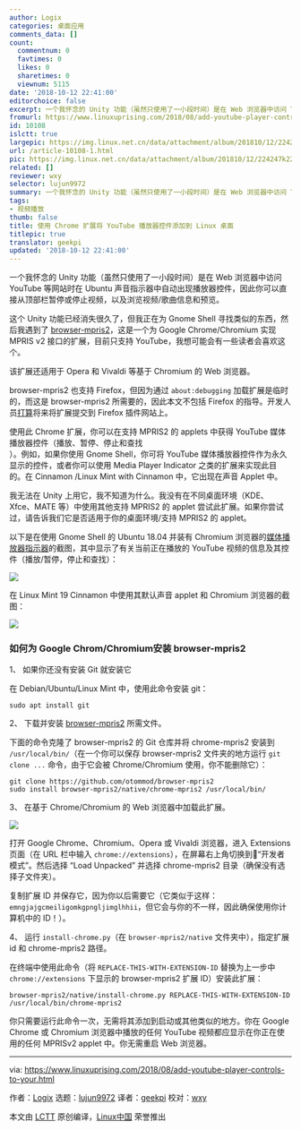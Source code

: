 ```yaml
---
author: Logix
categories: 桌面应用
comments_data: []
count:
  commentnum: 0
  favtimes: 0
  likes: 0
  sharetimes: 0
  viewnum: 5115
date: '2018-10-12 22:41:00'
editorchoice: false
excerpt: 一个我怀念的 Unity 功能（虽然只使用了一小段时间）是在 Web 浏览器中访问 YouTube 等网站时在 Ubuntu 声音指示器中自动出现播放器控件，因此你可以直接从顶部栏暂停或停止视频，以及浏览视频/歌曲信息和预览。
fromurl: https://www.linuxuprising.com/2018/08/add-youtube-player-controls-to-your.html
id: 10108
islctt: true
largepic: https://img.linux.net.cn/data/attachment/album/201810/12/224247k2255srr5kzwcmuq.png
url: /article-10108-1.html
pic: https://img.linux.net.cn/data/attachment/album/201810/12/224247k2255srr5kzwcmuq.png.thumb.jpg
related: []
reviewer: wxy
selector: lujun9972
summary: 一个我怀念的 Unity 功能（虽然只使用了一小段时间）是在 Web 浏览器中访问 YouTube 等网站时在 Ubuntu 声音指示器中自动出现播放器控件，因此你可以直接从顶部栏暂停或停止视频，以及浏览视频/歌曲信息和预览。
tags:
- 视频播放
thumb: false
title: 使用 Chrome 扩展将 YouTube 播放器控件添加到 Linux 桌面
titlepic: true
translator: geekpi
updated: '2018-10-12 22:41:00'
---
```


一个我怀念的 Unity 功能（虽然只使用了一小段时间）是在 Web 浏览器中访问 YouTube 等网站时在 Ubuntu 声音指示器中自动出现播放器控件，因此你可以直接从顶部栏暂停或停止视频，以及浏览视频/歌曲信息和预览。


这个 Unity 功能已经消失很久了，但我正在为 Gnome Shell 寻找类似的东西，然后我遇到了 [browser-mpris2](https://github.com/otommod/browser-mpris2)，这是一个为 Google Chrome/Chromium 实现 MPRIS v2 接口的扩展，目前只支持 YouTube，我想可能会有一些读者会喜欢这个。


该扩展还适用于 Opera 和 Vivaldi 等基于 Chromium 的 Web 浏览器。


browser-mpris2 也支持 Firefox，但因为通过 `about:debugging` 加载扩展是临时的，而这是 browser-mpris2 所需要的，因此本文不包括 Firefox 的指导。开发人员[打算](https://github.com/otommod/browser-mpris2/issues/11)将来将扩展提交到 Firefox 插件网站上。


使用此 Chrome 扩展，你可以在支持 MPRIS2 的 applets 中获得 YouTube 媒体播放器控件（播放、暂停、停止和查找  
 ）。例如，如果你使用 Gnome Shell，你可将 YouTube 媒体播放器控件作为永久显示的控件，或者你可以使用 Media Player Indicator 之类的扩展来实现此目的。在 Cinnamon /Linux Mint with Cinnamon 中，它出现在声音 Applet 中。


我无法在 Unity 上用它，我不知道为什么。我没有在不同桌面环境（KDE、Xfce、MATE 等）中使用其他支持 MPRIS2 的 applet 尝试此扩展。如果你尝试过，请告诉我们它是否适用于你的桌面环境/支持 MPRIS2 的 applet。


以下是在使用 Gnome Shell 的 Ubuntu 18.04 并装有 Chromium 浏览器的[媒体播放器指示器](https://extensions.gnome.org/extension/55/media-player-indicator/)的截图，其中显示了有关当前正在播放的 YouTube 视频的信息及其控件（播放/暂停，停止和查找）：


[![](/data/attachment/album/201810/12/224247k2255srr5kzwcmuq.png)](https://extensions.gnome.org/extension/55/media-player-indicator/)


在 Linux Mint 19 Cinnamon 中使用其默认声音 applet 和 Chromium 浏览器的截图：


![](/data/attachment/album/201810/12/224302u2xj7q8qohrk01oo.png)


### 如何为 Google Chrom/Chromium安装 browser-mpris2


1、 如果你还没有安装 Git 就安装它


在 Debian/Ubuntu/Linux Mint 中，使用此命令安装 git：



```
sudo apt install git
```

2、 下载并安装 [browser-mpris2](https://github.com/otommod/browser-mpris2) 所需文件。


下面的命令克隆了 browser-mpris2 的 Git 仓库并将 chrome-mpris2 安装到 `/usr/local/bin/`（在一个你可以保存 browser-mpris2 文件夹的地方运行 `git clone ...` 命令，由于它会被 Chrome/Chromium 使用，你不能删除它）：



```
git clone https://github.com/otommod/browser-mpris2
sudo install browser-mpris2/native/chrome-mpris2 /usr/local/bin/
```

3、 在基于 Chrome/Chromium 的 Web 浏览器中加载此扩展。


![](/data/attachment/album/201810/12/224312dcarrqqqymg3nwat.png)


打开 Goog​​le Chrome、Chromium、Opera 或 Vivaldi 浏览器，进入 Extensions 页面（在 URL 栏中输入 `chrome://extensions`），在屏幕右上角切换到“开发者模式”。然后选择 “Load Unpacked” 并选择 chrome-mpris2 目录（确保没有选择子文件夹）。


复制扩展 ID 并保存它，因为你以后需要它（它类似于这样：`emngjajgcmeiligomkgpngljimglhhii`，但它会与你的不一样，因此确保使用你计算机中的 ID！）。


4、 运行 `install-chrome.py`（在 `browser-mpris2/native` 文件夹中），指定扩展 id 和 chrome-mpris2 路径。


在终端中使用此命令（将 `REPLACE-THIS-WITH-EXTENSION-ID` 替换为上一步中 `chrome://extensions` 下显示的 browser-mpris2 扩展 ID）安装此扩展：



```
browser-mpris2/native/install-chrome.py REPLACE-THIS-WITH-EXTENSION-ID /usr/local/bin/chrome-mpris2
```

你只需要运行此命令一次，无需将其添加到启动或其他类似的地方。你在 Google Chrome 或 Chromium 浏览器中播放的任何 YouTube 视频都应显示在你正在使用的任何 MPRISv2 applet 中。你无需重启 Web 浏览器。




---


via: <https://www.linuxuprising.com/2018/08/add-youtube-player-controls-to-your.html>


作者：[Logix](https://plus.google.com/118280394805678839070) 选题：[lujun9972](https://github.com/lujun9972) 译者：[geekpi](https://github.com/geekpi) 校对：[wxy](https://github.com/wxy)


本文由 [LCTT](https://github.com/LCTT/TranslateProject) 原创编译，[Linux中国](https://linux.cn/) 荣誉推出
